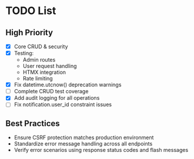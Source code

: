 # TODO List
## High Priority
- [x] Core CRUD & security
- [x] Testing:
  - Admin routes
  - User request handling
  - HTMX integration
  - Rate limiting
- [x] Fix datetime.utcnow() deprecation warnings
- [ ] Complete CRUD test coverage
- [x] Add audit logging for all operations
- [ ] Fix notification.user_id constraint issues

## Best Practices
- Ensure CSRF protection matches production environment
- Standardize error message handling across all endpoints
- Verify error scenarios using response status codes and flash messages

